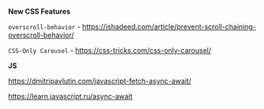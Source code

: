 **New CSS Features**

`overscroll-behavior` - https://ishadeed.com/article/prevent-scroll-chaining-overscroll-behavior/

`CSS-Only Carousel` - https://css-tricks.com/css-only-carousel/


**JS**

https://dmitripavlutin.com/javascript-fetch-async-await/

https://learn.javascript.ru/async-await
